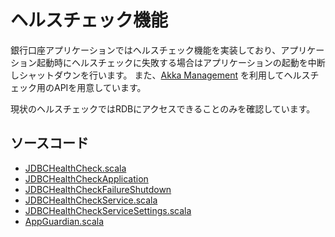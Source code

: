 # ヘルスチェック機能

銀行口座アプリケーションではヘルスチェック機能を実装しており、アプリケーション起動時にヘルスチェックに失敗する場合はアプリケーションの起動を中断しシャットダウンを行います。
また、[Akka Management](https://doc.akka.io/docs/akka-management/1.1.1/akka-management.html) を利用してヘルスチェック用のAPIを用意しています。

現状のヘルスチェックではRDBにアクセスできることのみを確認しています。

## ソースコード
* [JDBCHealthCheck.scala](../../app/application/src/main/scala/myapp/application/util/healthcheck/JDBCHealthCheck.scala)
* [JDBCHealthCheckApplication](../../app/application/src/main/scala/myapp/application/util/healthcheck/JDBCHealthCheckApplication.scala)
* [JDBCHealthCheckFailureShutdown](../../app/application/src/main/scala/myapp/application/util/healthcheck/JDBCHealthCheckFailureShutdown.scala)
* [JDBCHealthCheckService.scala](../../app/application/src/main/scala/myapp/application/util/healthcheck/JDBCHealthCheckService.scala)
* [JDBCHealthCheckServiceSettings.scala](../../app/application/src/main/scala/myapp/application/util/healthcheck/JDBCHealthCheckServiceSetting.scala)
* [AppGuardian.scala](../../app/entrypoint/src/main/scala/myapp/entrypoint/AppGuardian.scala)
